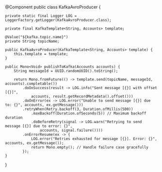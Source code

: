 @Component
public class KafkaAvroProducer {

    private static final Logger LOG = LoggerFactory.getLogger(KafkaAvroProducer.class);

    private final KafkaTemplate<String, Accounts> template;

    @Value("${kafka.topic.name}")
    private String topicName;

    public KafkaAvroProducer(KafkaTemplate<String, Accounts> template) {
        this.template = template;
    }

    public Mono<Void> publishToKafka(Accounts accounts) {
        String messageId = UUID.randomUUID().toString();

        return Mono.fromFuture(() -> template.send(topicName, messageId, accounts).completable())
            .doOnSuccess(result -> LOG.info("Sent message [{}] with offset [{}]",
                accounts, result.getRecordMetadata().offset()))
            .doOnError(ex -> LOG.error("Unable to send message [{}] due to: {}", accounts, ex.getMessage()))
            .retryWhen(Retry.backoff(3, Duration.ofMillis(500))
                .maxBackoff(Duration.ofSeconds(5)) // Maximum backoff duration
                .doBeforeRetry(signal -> LOG.warn("Retrying to send message [{}] due to error: {}",
                    accounts, signal.failure())))
            .onErrorResume(ex -> {
                LOG.error("Retries exhausted for message [{}]. Error: {}", accounts, ex.getMessage());
                return Mono.empty(); // Handle failure case gracefully
            });
    }
}
